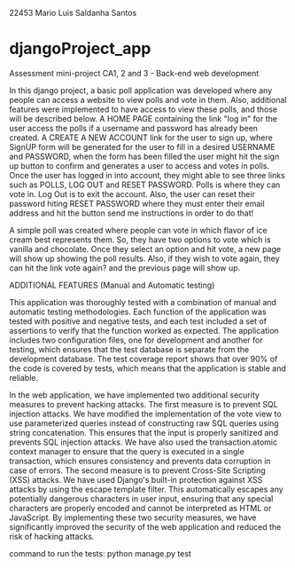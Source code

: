 22453 Mario Luis Saldanha Santos
# djangoProject_app
Assessment mini-project CA1, 2 and 3 - Back-end web development

In this django project, a basic poll application was developed where any people can access a website to view polls and vote in them.
Also, additional features were implemented to have access to view these polls, and those will be described below.
A HOME PAGE containing the link "log in" for the user access the polls if a username and password has already been created.
A CREATE A NEW ACCOUNT link for the user to sign up,  where SignUP form will be generated for the user to fill in a desired USERNAME and 
PASSWORD, when the form has been filled the user might hit the sign up button to confirm and generates a user to access and votes in polls.
Once the user has logged in into account, they might able to see three links such as POLLS, LOG OUT and RESET PASSWORD.
Polls is where they can vote in.
Log Out is to exit the account.
Also, the user can reset their password hiting RESET PASSWORD where they must enter their email address and hit the button send me instructions in order
to do that!
 
 A simple poll was created where people can vote in which flavor of ice cream best represents them.
 So, they have two options to vote which is vanilla and chocolate.
 Once they select an option and hit vote, a new page will show up showing the poll results.
 Also, if they wish to vote again, they can hit the link vote again? and the previous page will show up.


ADDITIONAL FEATURES (Manual and Automatic testing)

This application was thoroughly tested with a combination of manual and automatic testing methodologies. Each function of the application was tested with positive and negative tests, and each test included a set of assertions to verify that the function worked as expected. The application includes two configuration files, one for development and another for testing, which ensures that the test database is separate from the development database. The test coverage report shows that over 90% of the code is covered by tests, which means that the application is stable and reliable.


In the web application, we have implemented two additional security measures to prevent hacking attacks. The first measure is to prevent SQL injection attacks. We have modified the implementation of the vote view to use parameterized queries instead of constructing raw SQL queries using string concatenation. This ensures that the input is properly sanitized and prevents SQL injection attacks. We have also used the transaction.atomic context manager to ensure that the query is executed in a single transaction, which ensures consistency and prevents data corruption in case of errors.
The second measure is to prevent Cross-Site Scripting (XSS) attacks. We have used Django's built-in protection against XSS attacks by using the escape template filter. This automatically escapes any potentially dangerous characters in user input, ensuring that any special characters are properly encoded and cannot be interpreted as HTML or JavaScript. By implementing these two security measures, we have significantly improved the security of the web application and reduced the risk of hacking attacks.

command to run the tests: python manage.py test


